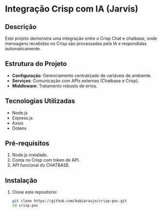# Integração Crisp com IA (Jarvis)

## Descrição
Este projeto demonstra uma integração entre o Crisp Chat e chatbase, onde mensagens recebidas no Crisp são processadas pela IA e respondidas automaticamente.

## Estrutura do Projeto
- **Configuração**: Gerenciamento centralizado de variáveis de ambiente.
- **Serviços**: Comunicação com APIs externas (Chatbase e Crisp).
- **Middleware**: Tratamento robusto de erros.

## Tecnologias Utilizadas
- Node.js
- Express.js
- Axios
- Dotenv

## Pré-requisitos
1. Node.js instalado.
2. Conta no Crisp com token de API.
3. API funcional do CHATBASE.

## Instalação
1. Clone este repositório:
   ```bash
   git clone https://github.com/babiaraujo/crisp-poc.git
   cd crisp-poc
